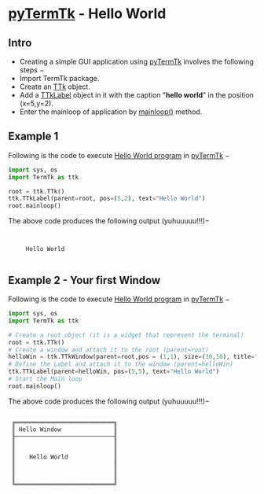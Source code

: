 # [pyTermTk](https://github.com/ceccopierangiolieugenio/pyTermTk) - Hello World

## Intro
 - Creating a simple GUI application using [pyTermTk](https://github.com/ceccopierangiolieugenio/pyTermTk) involves the following steps −
 - Import TermTk package.
 - Create an [TTk](https://ceccopierangiolieugenio.github.io/pyTermTk/TTkCore/ttk.html) object.
 - Add a [TTkLabel](https://ceccopierangiolieugenio.github.io/pyTermTk/TTkWidgets/label.html) object in it with the caption "**hello world**" in the position (x=5,y=2).
 - Enter the mainloop of application by [mainloop()](https://ceccopierangiolieugenio.github.io/pyTermTk/TTkCore/ttk.html#TermTk.TTkCore.ttk.TTk.mainloop) method.

## Example 1
Following is the code to execute [Hello World program](helloworld/helloworld.001.py) in [pyTermTk](https://github.com/ceccopierangiolieugenio/pyTermTk) −

```python
import sys, os
import TermTk as ttk

root = ttk.TTk()
ttk.TTkLabel(parent=root, pos=(5,2), text="Hello World")
root.mainloop()
```

The above code produces the following output (yuhuuuuu!!!)−
```text


     Hello World


```

## Example 2 - Your first Window
Following is the code to execute [Hello World program](helloworld/helloworld.002.py) in [pyTermTk](https://github.com/ceccopierangiolieugenio/pyTermTk) −

```python
import sys, os
import TermTk as ttk

# Create a root object (it is a widget that represent the terminal)
root = ttk.TTk()
# Create a window and attach it to the root (parent=root)
helloWin = ttk.TTkWindow(parent=root,pos = (1,1), size=(30,10), title="Hello Window", border=True)
# Define the Label and attach it to the window (parent=helloWin)
ttk.TTkLabel(parent=helloWin, pos=(5,5), text="Hello World")
# Start the Main loop
root.mainloop()
```

The above code produces the following output (yuhuuuuu!!!)−
```text

 ╔════════════════════════════╗
 ║ Hello Window               ║
 ╟────────────────────────────╢
 ║                            ║
 ║                            ║
 ║    Hello World             ║
 ║                            ║
 ║                            ║
 ║                            ║
 ╚════════════════════════════╝

```